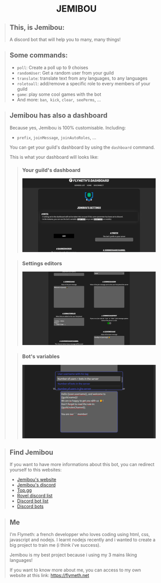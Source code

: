 # JEMIBOU
> ## This, is Jemibou:
> A discord bot that will help you to many, many things!

> ## Some commands:
> - `poll`: Create a poll up to 9 choises
> - `randomUser`: Get a random user from your guild
> - `translate`: translate text from any languages, to any languages
> - `roletoall`: add/remove a specific role to every members of your guild
> - `game`: play some cool games with the bot
> - And more: `ban`,` kick`, `clear`,` seePerms`, ...

> ## Jemibou has also a dashboard
> Because yes, Jemibou is 100% customisable. Including:
> - `prefix`, `joinMessage`, `joinAutoRoles`, ...
> 
> You can get your guild's dashboard by using the `dashboard` command.
> 
> This is what your dashboard will looks like:
> > ### Your guild's dashboard
> > ![Jemibou's guild dashboard](./screenshots/dashboard1.png)
> 
> > ### Settings editors
> > ![Jemibou's guild settings](./screenshots/dashboard2.png)
> 
> > ### Bot's variables
> > ![Bot's variables on joinMessageDM](./screenshots/dashboard3.png)

> ## Find Jemibou
> If you want to have more informations about this bot, you can redirect yourself to this websites:
> - [Jemibou's website](http://jemibou.tk)
> - [Jemibou's discord](https://discord.gg/CPKfxVGTCe)
> - [Top.gg](https://top.gg/bot/859139199172083713)
> - [Rovel discord list](https://discord.rovelstars.com/bots/859139199172083713)
> - [Discord bot list](https://discordbotlist.com/bots/jemibou)
> - [Discord bots](https://discord.bots.gg/bots/859139199172083713)

> ## Me
> I'm Flymeth: a french developper who loves coding using html, css, javascript and nodejs. I learnt nodejs recently and i wanted to create a big project to train me (i think i've success).
> 
> Jemibou is my best project because i using my 3 mains liking languages!
> 
> If you want to know more about me, you can access to my own website at this link: https://flymeth.net

<style>
    h1 {text-align: center}
</style>
